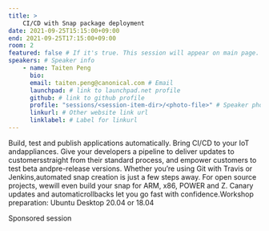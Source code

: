 ```yaml
---
title: >
    CI/CD with Snap package deployment 
date: 2021-09-25T15:15:00+09:00
end: 2021-09-25T17:15:00+09:00
room: 2
featured: false # If it's true. This session will appear on main page.
speakers: # Speaker info
    - name: Taiten Peng
      bio: 
      email: taiten.peng@canonical.com # Email
      launchpad: # link to launchpad.net profile
      github: # link to github profile
      profile: "sessions/<session-item-dir>/<photo-file>" # Speaker photo
      linkurl: # Other website link url
      linklabel: # Label for linkurl
---
```

Build, test and publish applications automatically. Bring CI/CD to your IoT andappliances. Give your developers a pipeline to deliver updates to customersstraight from their standard process, and empower customers to test beta andpre-release versions. Whether you’re using Git with Travis or Jenkins,automated snap creation is just a few steps away. For open source projects, wewill even build your snap for ARM, x86, POWER and Z. Canary updates and automaticrollbacks let you go fast with confidence.Workshop preparation: Ubuntu Desktop 20.04 or 18.04

Sponsored session
